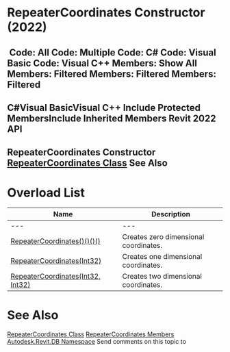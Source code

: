 # RepeaterCoordinates Constructor (2022)

﻿
 Code: All Code: Multiple Code: C# Code: Visual Basic Code: Visual C++  Members: Show All Members: Filtered Members: Filtered Members: Filtered   
---  
C#Visual BasicVisual C++
Include Protected MembersInclude Inherited Members
Revit 2022 API  
---  
RepeaterCoordinates Constructor   
[RepeaterCoordinates Class](17102857-7a63-7039-f5f4-88d07dc33c7a.md "RepeaterCoordinates Class") See Also  
---  
# Overload List
| Name | Description |
| --- | --- |
| --- | --- | --- |
| [RepeaterCoordinates()()()()](da2df02e-d06c-1bc4-1528-cd0a6055de39.md "RepeaterCoordinates Constructor") | Creates zero dimensional coordinates. |
| [RepeaterCoordinates(Int32)](2a5f941d-7e4e-b1af-1991-e8fa843244a2.md "RepeaterCoordinates Constructor \(Int32\)") | Creates one dimensional coordinates. |
| [RepeaterCoordinates(Int32, Int32)](a1d83b21-6d25-d270-83a6-b6eee1812f6d.md "RepeaterCoordinates Constructor \(Int32, Int32\)") | Creates two dimensional coordinates. |

# See Also
[RepeaterCoordinates Class](17102857-7a63-7039-f5f4-88d07dc33c7a.md "RepeaterCoordinates Class")
[RepeaterCoordinates Members](c5a78742-f4ee-6c83-6a14-9474535c5255.md "RepeaterCoordinates Members")
[Autodesk.Revit.DB Namespace](87546ba7-461b-c646-cbb1-2cb8f5bff8b2.md "Autodesk.Revit.DB Namespace")
Send comments on this topic to 